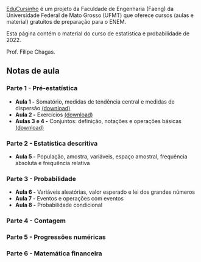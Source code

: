 [EduCursinho](https://www.instagram.com/edu_cursinho/) é um projeto da Faculdade de Engenharia (Faeng) da Universidade Federal de Mato Grosso (UFMT) que oferece cursos (aulas e material) gratuitos de preparação para o ENEM.

Esta página contém o material do curso de estatística e probabilidade de 2022.

Prof. Filipe Chagas.

## Notas de aula
### Parte 1 - Pré-estatística
* **Aula 1 -** Somatório, medidas de tendência central e medidas de dispersão [(download)](https://github.com/FilipeChagasDev/estatistica-educursinho/raw/main/aula-1.pdf)
* **Aula 2 -** Exercícios [(download)](https://github.com/FilipeChagasDev/estatistica-educursinho/raw/main/aula-2.pdf)
* **Aulas 3 e 4 -** Conjuntos: definição, notações e operações básicas [(download)](https://github.com/FilipeChagasDev/estatistica-educursinho/raw/main/aula-3-4.pdf)

### Parte 2 - Estatística descritiva
* **Aula 5 -** População, amostra, variáveis, espaço amostral, frequência absoluta e frequência relativa

### Parte 3 - Probabilidade
* **Aula 6 -** Variáveis aleatórias, valor esperado e lei dos grandes números
* **Aula 7 -** Eventos e operações com eventos
* **Aula 8 -** Probabilidade condicional

### Parte 4 - Contagem
### Parte 5 - Progressões numéricas
### Parte 6 - Matemática financeira
